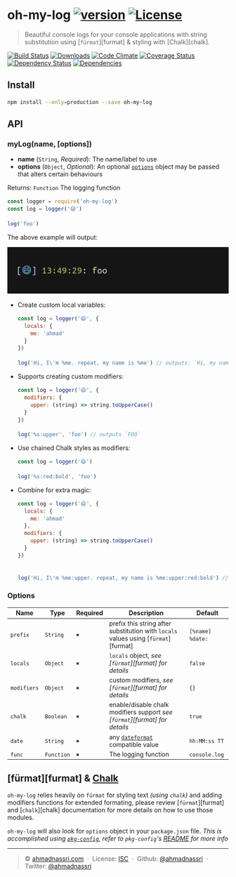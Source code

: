 # oh-my-log [![version][npm-version]][npm-url] [![License][license-image]][license-url]

> Beautiful console logs for your console applications with string substitution using [`fürmat`][furmat] & styling with [Chalk][chalk].

[![Build Status][travis-image]][travis-url]
[![Downloads][npm-downloads]][npm-url]
[![Code Climate][codeclimate-quality]][codeclimate-url]
[![Coverage Status][codeclimate-coverage]][codeclimate-url]
[![Dependency Status][dependencyci-image]][dependencyci-url]
[![Dependencies][david-image]][david-url]

## Install

```bash
npm install --only=production --save oh-my-log
```

## API

### myLog(name, [options])

- **name** (`String`, *Required*): The name/label to use
- **options** (`Object`, *Optional*): An optional [`options`](#options) object may be passed that alters certain behaviours

Returns: `Function` The logging function


```javascript
const logger = require('oh-my-log')
const log = logger('😄')

log('foo')
```

The above example will output:

![example](example.png)

- Create custom local variables:

  ```javascript
  const log = logger('😄', {
    locals: {
      me: 'ahmad'
    }
  })

  log('Hi, I\'m %me. repeat, my name is %me') // outputs: `Hi, my name is ahmad. repeat, my name is ahmad`
  ```

- Supports creating custom modifiers:

  ```javascript
  const log = logger('😄', {
    modifiers: {
      upper: (string) => string.toUpperCase()
    }
  })

  log('%s:upper', 'foo') // outputs `FOO`
  ```

- Use chained Chalk styles as modifiers:

  ```javascript
  const log = logger('😄')

  log('%s:red:bold', 'foo')
  ```

- Combine for extra magic:

  ```javascript
  const log = logger('😄', {
    locals: {
      me: 'ahmad'
    },
    modifiers: {
      upper: (string) => string.toUpperCase()
    }
  })


  log('Hi, I\'m %me:upper. repeat, my name is %me:upper:red:bold') // outputs a colored version of: `Hi, my name is ahmad. repeat, my name is ahmad`
  ```

### Options

Name        | Type       | Required | Description                                                                         | Default         
----------- | ---------- | -------- | ----------------------------------------------------------------------------------- | ----------------
`prefix`    | `String`   | `✖️`      | prefix this string after substitution with `locals` values using [`fürmat`][furmat] | `[%name] %date:`
`locals`    | `Object`   | `✖️`      | `locals` object, _see [`fürmat`][furmat] for details_                               | `false`         
`modifiers` | `Object`   | `✖️`      | custom modifiers, _see [`fürmat`][furmat] for details_                              | `{}`            
`chalk`     | `Boolean`  | `✖️`      | enable/disable chalk modifiers support _see [`fürmat`][furmat] for details_         | `true`          
`date`      | `String`   | `✖️`      | any [`dateformat`](https://www.npmjs.com/package/dateformat) compatible value       | `hh:MM:ss TT`   
`func`      | `Function` | `✖️`      | The logging function                                                                | `console.log`   

## [fürmat][furmat] & [Chalk](chalk)

`oh-my-log` relies heavily on `fürmat` for styling text *(using `chalk`)* and adding modifiers functions for extended formating, please review [`fürmat`][furmat] and [`chalk`][chalk] documentation for more details on how to use those modules.


`oh-my-log` will also look for `options` object in your `package.json` file. *This is accomplished using [`pkg-config`](https://www.npmjs.com/package/pkg-config), refer to `pkg-config`'s [README](https://github.com/ahmadnassri/pkg-config/blob/master/README.md) for more info*

---
> :copyright: [ahmadnassri.com](https://www.ahmadnassri.com/) &nbsp;&middot;&nbsp;
> License: [ISC][license-url] &nbsp;&middot;&nbsp;
> Github: [@ahmadnassri](https://github.com/ahmadnassri) &nbsp;&middot;&nbsp;
> Twitter: [@ahmadnassri](https://twitter.com/ahmadnassri)

[license-url]: http://choosealicense.com/licenses/isc/
[license-image]: https://img.shields.io/github/license/ahmadnassri/oh-my-log.svg?style=flat-square

[travis-url]: https://travis-ci.org/ahmadnassri/oh-my-log
[travis-image]: https://img.shields.io/travis/ahmadnassri/oh-my-log.svg?style=flat-square

[npm-url]: https://www.npmjs.com/package/oh-my-log
[npm-version]: https://img.shields.io/npm/v/oh-my-log.svg?style=flat-square
[npm-downloads]: https://img.shields.io/npm/dm/oh-my-log.svg?style=flat-square

[codeclimate-url]: https://codeclimate.com/github/ahmadnassri/oh-my-log
[codeclimate-quality]: https://img.shields.io/codeclimate/github/ahmadnassri/oh-my-log.svg?style=flat-square
[codeclimate-coverage]: https://img.shields.io/codeclimate/coverage/github/ahmadnassri/oh-my-log.svg?style=flat-square

[david-url]: https://david-dm.org/ahmadnassri/oh-my-log
[david-image]: https://img.shields.io/david/ahmadnassri/oh-my-log.svg?style=flat-square

[dependencyci-url]: https://dependencyci.com/github/ahmadnassri/oh-my-log
[dependencyci-image]: https://dependencyci.com/github/ahmadnassri/oh-my-log/badge?style=flat-square
